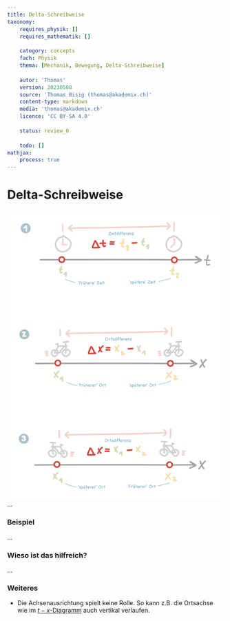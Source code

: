 ```yaml
---
title: Delta-Schreibweise
taxonomy:
	requires_physik: []
	requires_mathematik: []

	category: concepts
	fach: Physik
	thema: [Mechanik, Bewegung, Delta-Schreibweise]

	autor: 'Thomas'
	version: 20230508
	source: 'Thomas Bisig (thomas@akademix.ch)'
	content-type: markdown
	media: 'thomas@akademix.ch'
	licence: 'CC BY-SA 4.0'

	status: review_0

	todo: []
mathjax:
	process: true
---
```


# Delta-Schreibweise
![Zeit- und Ortsverschiebung als Beispiel der Delta-Schreibweise](Delta-Schreibweise.svg?resize=500,800&class=float-right)
...

### Beispiel

...

### Wieso ist das hilfreich?
... 

### Weiteres

- Die Achsenausrichtung spielt keine Rolle. So kann z.B. die Ortsachse wie im [$t-x$-Diagramm](/konzept/konzept-3/) auch vertikal verlaufen.